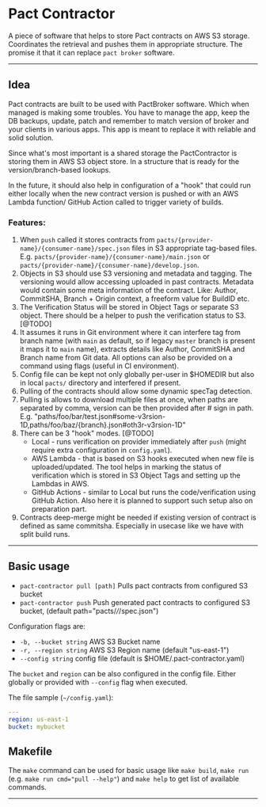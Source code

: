 # Pact Contractor

A piece of software that helps to store Pact contracts on AWS S3 storage. Coordinates the retrieval and pushes them in appropriate structure. The promise it that it can replace `pact broker` software. 

--- 
## Idea

Pact contracts are built to be used with PactBroker software. Which when managed is making some troubles. You have to manage the app, keep the DB backups, update, patch and remember to match version of broker and your clients in various apps. This app is meant to replace it with reliable and solid solution.

Since what's most important is a shared storage the PactContractor is storing them in AWS S3 object store. In a structure that is ready for the version/branch-based lookups. 

In the future, it should also help in configuration of a "hook" that could run either locally when the new contract version is pushed or with an AWS Lambda function/ GitHub Action called to trigger variety of builds.

### Features:

1. When `push` called it stores contracts from `pacts/{provider-name}/{consumer-name}/spec.json` files in S3 appropriate tag-based files. E.g. `pacts/{provider-name}/{consumer-name}/main.json` or `pacts/{provider-name}/{consumer-name}/develop.json`. 
2. Objects in S3 should use S3 versioning and metadata and tagging. The versioning would allow accessing uploaded in past contracts. Metadata would contain some meta information of the contract. Like: Author, CommitSHA, Branch + Origin context, a freeform value for BuildID etc.
3. The  Verification Status will be stored in Object Tags or separate S3 object. There should be a helper to push the verification status to S3. [@TODO]
4. It assumes it runs in Git environment where it can interfere tag from branch name (with `main` as default, so if legacy `master` branch is present it maps it to `main` name), extracts details like Author, CommitSHA and Branch name from Git data. All options can also be provided on a command using flags (useful in CI environment).
5. Config file can be kept not only globally per-user in $HOMEDIR but also in local `pacts/` directory and interfered if present.
6. Pulling of the contracts should allow some dynamic specTag detection.
7. Pulling is allows to download multiple files at once, when paths are separated by comma, version can be then provided after # sign in path. E.g. "paths/foo/bar/test.json#some-v3rsion-1D,paths/foo/baz/{branch}.json#oth3r-v3rsion-1D" 
8. There can be 3 "hook" modes. [@TODO]
    * Local - runs verification on provider immediately after `push` (might require extra configuration in `config.yaml`).
    * AWS Lambda - that is based on S3 hooks executed when new file is uploaded/updated. The tool helps in marking the status of verification which is stored in S3 Object Tags and setting up the Lambdas in AWS.
    * GitHub Actions - similar to Local but runs the code/verification using GitHub Action. Also here it is planned to support such setup also on preparation part.
9. Contracts deep-merge might be needed if existing version of contract is defined as same commitsha. Especially in usecase like we have with split build runs.

--- 
## Basic usage

* `pact-contractor pull [path]`        Pulls pact contracts from configured S3 bucket
* `pact-contractor push`        Push generated pact contracts to configured S3 bucket, (default path="pacts/*/*/spec.json")

Configuration flags are: 

* `-b, --bucket string`   AWS S3 Bucket name
* `-r, --region string`   AWS S3 Region name (default "us-east-1")
* `--config string`   config file (default is $HOME/.pact-contractor.yaml)

The `bucket` and `region` can be also configured in the config file. Either globally or provided with `--config` flag when executed.

The file sample (`~/config.yaml`):
```yaml
---
region: us-east-1
bucket: mybucket
```

## Makefile

The `make` command can be used for basic usage like `make build`, `make run` (e.g. `make run cmd="pull --help"`) and `make help` to get list of available commands.

---




